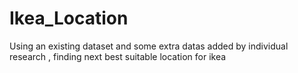 # Ikea_Location
Using an existing dataset and some extra datas added by individual research , finding next best suitable location for ikea
